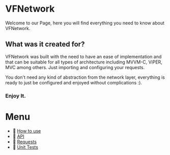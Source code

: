 
# VFNetwork

Welcome to our Page, here you will find everything you need to know about VFNetwork.

## What was it created for?

VFNetwork was built with the need to have an ease of implementation and that can be suitable for all types of architecture including MVVM-C, ViPER, MVC among others. Just importing and configuring your requests.

You don't need any kind of abstraction from the network layer, everything is ready to just be configured and enjoyed without complications :).
 

<h3>Enjoy It.</h3>

# Menu
<ul>
  <li>📒 <a href="/How-to-use">How to use</a></li>
  <li>📘 <a href="/API">API</a></li>
  <li>📗 <a href="/Requests">Requests</a></li>
  <li>📙 <a href="/Unit-Tests">Unit Tests</a></li>
</ul>
